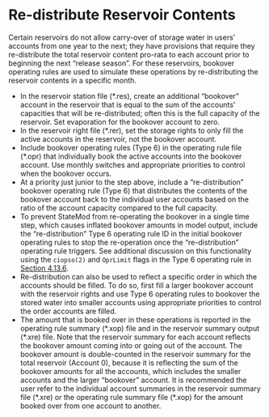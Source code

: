 # Re-distribute Reservoir Contents #

Certain reservoirs do not allow carry-over of storage water in users’ accounts from one year to the next; 
they have provisions that require they re-distribute the total reservoir content pro-rata to each account 
prior to beginning the next “release season”.  For these reservoirs, bookover operating rules are used to 
simulate these operations by re-distributing the reservoir contents in a specific month. 

* In the reservoir station file (\*.res), create an additional “bookover” account in the reservoir that is 
equal to the sum of the accounts’ capacities that will be re-distributed; often this is the full capacity of 
the reservoir.  Set evaporation for the bookover account to zero.
* In the reservoir right file (\*.rer), set the storage rights to only fill the active accounts in the 
reservoir, not the bookover account.
* Include bookover operating rules (Type 6) in the operating rule file (\*.opr) that individually book the 
active accounts into the bookover account. Use monthly switches and appropriate priorities to control when 
the bookover occurs. 
* At a priority just junior to the step above, include a “re-distribution” bookover operating rule (Type 6) 
that distributes the contents of the bookover account back to the individual user accounts based on the ratio 
of the account capacity compared to the full capacity. 
* To prevent StateMod from re-operating the bookover in a single time step, which causes inflated bookover 
amounts in model output, include the “re-distribution” Type 6 operating rule ID in the initial bookover 
operating rules to stop the re-operation once the “re-distribution” operating rule triggers.  See additional 
discussion on this functionality using the `ciopso(2)` and `OprLimit` flags in the Type 6 operating rule in 
[Section 4.13.6](..\InputDescription\4136.md).
* Re-distribution can also be used to reflect a specific order in which the accounts should be filled. 
To do so, first fill a larger bookover account with the reservoir rights and use Type 6 operating rules to 
bookover the stored water into smaller accounts using appropriate priorities to control the order accounts 
are filled.
* The amount that is booked over in these operations is reported in the operating rule summary (\*.xop) 
file and in the reservoir summary output (\*.xre) file. Note that the reservoir summary for each account 
reflects the bookover amount coming into or going out of the account. The bookover amount is double-counted 
in the reservoir summary for the total reservoir (Account 0), because it is reflecting the sum of the bookover 
amounts for all the accounts, which includes the smaller accounts and the larger “bookover” account. It is 
recommended the user refer to the individual account summaries in the reservoir summary file (\*.xre) or the 
operating rule summary file (\*.xop) for the amount booked over from one account to another. 
